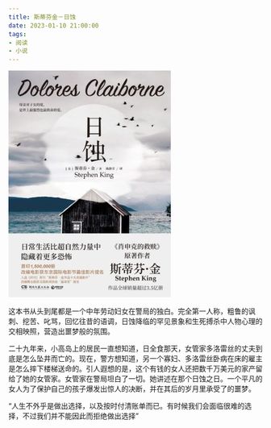 ```yaml
---
title: 斯蒂芬金－日蚀
date: 2023-01-10 21:00:00
tags: 
- 阅读
- 小说
---
```


![](/images/202301102100.jpg)

这本书从头到尾都是一个中年劳动妇女在警局的独白。完全第一人称，粗鲁的讽刺、挖苦、叱骂，回忆往昔的语调，日蚀降临的罕见景象和生死搏杀中人物心理的交相映照，营造出噩梦般的氛围。

二十九年来，小高岛上的居民一直想知道，日全食那天，女管家多洛雷丝的丈夫到底是怎么坠井而亡的。现在，警方想知道，另一个寡妇、多洛雷丝卧病在床的雇主是怎么摔下楼梯送命的。引人遐想的是，这个有钱的女人还把数千万美元的家产留给了她的女管家。女管家在警局坦白了一切。她讲述在那个日蚀之日。一个平凡的女人为了保护自己的孩子爆发出惊人的决断，并在其后的岁月里承受了的噩梦。

“人生不外乎是做出选择，以及按时付清账单而已。有时候我们会面临很难的选择，不过我们并不能因此而拒绝做出选择”